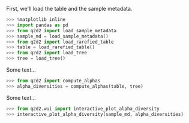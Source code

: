 First, we'll load the table and the sample metadata.

```python
>>> %matplotlib inline
>>> import pandas as pd
>>> from q2d2 import load_sample_metadata
>>> sample_md = load_sample_metadata()
>>> from q2d2 import load_rarefied_table
>>> table = load_rarefied_table()
>>> from q2d2 import load_tree
>>> tree = load_tree()
```

Some text...

```python
>>> from q2d2 import compute_alphas
>>> alpha_diversities = compute_alphas(table, tree)
```

Some text...

```python
>>> from q2d2.wui import interactive_plot_alpha_diversity
>>> interactive_plot_alpha_diversity(sample_md, alpha_diversities)
```
